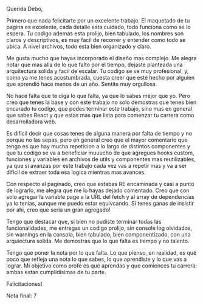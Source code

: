 Querida Debo, 

Primero que nada felicitarte por un excelente trabajo. El maquetado de tu pagina es excelente, cada detalle esta cuidado, todo funciona como se lo espera. Tu codigo ademas esta prolijo, bien tabulado, los nombres son claros y descriptivos, es muy facil de recorrer y entender como todo se ubica. A nivel archivos, todo esta bien organizado y claro. 

Me gusta mucho que hayas incorporado el diseño mas complejo. Me alegra notar que mas alla de lo que falto por el tiempo, dejaste planteada una arquitectura solida y facil de escalar. Tu codigo se ve muy profesional, y, como ya me tenes acostumbrada, cuesta creer que esté hecho por alguien que aprendió hace menos de un año. Sentite muy orgullosa. 

No hace falta que te diga lo que falta, ya que lo sabes mejor que yo. Pero creo que tenes la base y con este trabajo no solo demostras que tenes bien encarado tu codigo, que podes terminar este trabajo, sino mas en general que sabes React y que estas mas que lista para comenzar tu carrera como desarrolladora web. 

Es dificil decir que cosas tenes de alguna manera por falta de tiempo y no porque no las sepas, pero en general creo que el mayor comentario que tengo es que hay mucha repeticion a lo largo de distintos componentes y que tu codigo se va a beneficiar muuucho de que agregues hooks custom, funciones y variables en archivos de utils y componentes mas reutilizables, ya que si avanzas por este trabajo cada vez vas a repetir mas y va a ser dificil de extraer toda esa logica mientras mas avances. 

Con respecto al paginado, creo que estabas RE encaminada y casi a punto de lograrlo, me alegra que me lo hayas dejado comentado. Creo que con solo agregar la variable page a la URL del fetch y al array de dependencias ya lo tenias, aunque me puedo estar equivcando. Si tenes ganas de insistir por ahi, creo que seria un gran agregado!

Tengo que destacar que, si bien no pudiste terminar todas las funcionalidades, me entregas un codigo prolijo, sin console log olvidados, sin warnings en la consola, bien tabulado, bien componentizado, con una arquiectura solida. Me demostras que lo que falta es tiempo y no talento. 

Tengo que poner la nota por lo que falta. Lo que pienso, en realidad, es qué poco que refleja una nota lo que sabes, lo que aprendiste y lo que vas a lograr. Mi objetivo como profe es que aprendas y que comiences tu carrera: ambas estan cumplidisimas de tu parte.

Felicitaciones!

Nota final: 7
